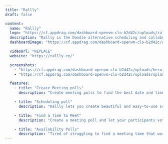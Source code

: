 ```yaml
---
title: "Rallly"
draft: false

content:
  name: "Rallly"
  logo: "https://cf.appdrag.com/dashboard-openvm-clo-b2d42c/uploads/rallly-41397-logo-1671008442-clxn4-ZcWi.webp"
  description: "Rallly is the Doodle alternative scheduling and collaboration tool designed to make organizing events and meetings easier."
  dashboardImage: "https://cf.appdrag.com/dashboard-openvm-clo-b2d42c/uploads/hero-shot-yTS0.webp"

  videoUrl: "REPLACE"
  website: "https://rallly.co/"

  screenshots:
    - "https://cf.appdrag.com/dashboard-openvm-clo-b2d42c/uploads/hero-shot-yTS0.webp"
    - "https://cf.appdrag.com/dashboard-openvm-clo-b2d42c/uploads/splash-aG2a.png"

  features:
    - title: "Create Meeting polls"
      description: "Create meeting polls to find the best date and time to organize an event based on your participants' availability. Save time and avoid back-and-forth emails."

    - title: "Scheduling poll"
      description: "Rallly lets you create beautiful and easy-to-use scheduling polls so you can find the best time for your next event."

    - title: "Find a Time to Meet"
      description: "Create a meeting poll and let your participants vote on the best time to meet."

    - title: "Availability Polls"
      description: "Tired of struggling to find a meeting time that works for everyone? Streamline your scheduling with an availability poll - a powerful tool designed to simplify and optimize your event and meeting planning."
---
```

